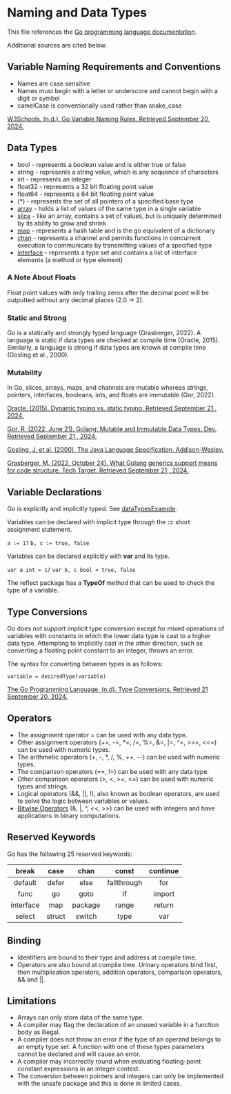 # Naming and Data Types
This file references the [Go programming language documentation](https://go.dev/ref/spec).

Additional sources are cited below.

## Variable Naming Requirements and Conventions
- Names are case sensitive
- Names must begin with a letter or underscore and cannot begin with a digit or symbol
- camelCase is conventionally used rather than snake_case

[W3Schools. (n.d.). Go Variable Naming Rules. Retrieved September 20, 2024.](https://www.w3schools.com/go/go_variable_naming_rules.php)

## Data Types
- bool - represents a boolean value and is either true or false
- string - represents a string value, which is any sequence of characters
- int - represents an integer 
- float32 - represents a 32 bit floating point value
- float64 - represents a 64 bit floating point value
- (*) - represents the set of all pointers of a specified base type
- [array](https://www.w3schools.com/go/go_arrays.php) - holds a list of values of the same type in a single variable
- [slice](https://www.w3schools.com/go/go_slices.php) - like an array, contains a set of values, but is uniquely determined by its ability to grow and shrink
- [map](https://go.dev/blog/maps) - represents a hash table and is the go equivalent of a dictionary
- [chan](https://go.dev/ref/spec#Channel_types) - represents a channel and permits functions in concurrent execution to communicate by transmitting values of a specified type
- [interface](https://go.dev/ref/spec#Interface_types) - represents a type set and contains a list of interface elements (a method or type element)

### A Note About Floats
Float point values with only trailing zeros after the decimal point will be outputted without any decimal places (2.0 → 2).

### Static and Strong
Go is a statically and strongly typed language (Grasberger, 2022). A language is static if data types are checked at compile time (Oracle, 2015). Similarly, a language is strong if data types are known at compile time (Gosling et al., 2000).

### Mutability
In Go, slices, arrays, maps, and channels are mutable whereas strings, pointers, interfaces, booleans, ints, and floats are immutable (Gor, 2022).

[Oracle. (2015). Dynamic typing vs. static typing. Retrieved September 21 , 2024.](https://docs.oracle.com/cd/E57471_01/bigData.100/extensions_bdd/src/cext_transform_typing.html#:~:text=First%2C%20dynamically%2Dtyped%20languages%20perform,type%20checking%20at%20compile%20time)

[Gor, R. (2022, June 21). Golang: Mutable and Immutable Data Types. Dev. Retrieved September 21 , 2024.](https://dev.to/mr_destructive/golang-mutable-and-immutable-data-types-4p6)

[Gosling, J. et al. (2000). The Java Language Specification. Addison-Wesley.](https://docs.oracle.com/javase/specs/jls/se6/html/typesValues.html#:~:text=The%20Java%20programming%20language%20is,is%20known%20at%20compile%20time)

[Grasberger, M. (2022, October 24). What Golang generics support means for code structure. Tech Target. Retrieved September 21 , 2024.](https://www.techtarget.com/searchitoperations/tip/What-Golang-generics-support-means-for-code-structure#:~:text=Go%2C%20also%20known%20as%20Golang,considered%20strongly%20and%20statically%20typed)

## Variable Declarations
Go is explicitly and implicitly typed. See [dataTypesExample](https://github.com/danielleWilliams4dx/Go-CS330/tree/main/dataTypesExample).

Variables can be declared with implicit type through the **:=** short assignment statement.

```a := 17``` ```b, c := true, false```

Variables can be declared explicitly with **var** and its type.

```var a int = 17``` ```var b, c bool = true, false```

The reflect package has a **TypeOf** method that can be used to check the type of a variable.

## Type Conversions
Go does not support implicit type conversion except for mixed operations of variables with constants in which the lower data type is cast to a higher data type. Attempting to implicitly cast in the other direction, such as converting a floating point constant to an integer, throws an error.

The syntax for converting between types is as follows:

```variable = desiredType(variable)```

[The Go Programming Language. (n.d). Type Conversions. Retrieved 21 September 20, 2024.](https://go.dev/tour/basics/13)

## Operators
- The assignment operator = can be used with any data type.
- Other assignment operators (+=, -=, *=, /=, %=, &=, |=, ^=, >>=, <<=) can be used with numeric types.
- The arithmetic operators (+, -, *, /, %, ++, --) can be used with numeric types.
- The comparison operators (==, !=) can be used with any data type.
- Other comparison operators (>, <, >=, <=) can be used with numeric types and strings.
- Logical operators (&&, ||, !), also known as boolean operators, are used to solve the logic between variables or values.
- [Bitwise Operators](https://www.geeksforgeeks.org/go-operators/#Bitwise%20Operators) (&, |, ^, <<, >>) can be used with integers and have applications in binary computations.

## Reserved Keywords
Go has the following 25 reserved keywords:

| break | case | chan | const | continue |
| :---: | :---: | :---: | :---: | :---: |
| default | defer | else | fallthrough | for |
| func | go | goto | if | import | 
| interface | map | package | range | return |
| select | struct | switch | type | var |

## Binding
- Identifiers are bound to their type and address at compile time.
- Operators are also bound at compile time. Urinary operators bind first, then multiplication operators, addition operators, comparison operators, && and ||.

## Limitations
- Arrays can only store data of the same type.
- A compiler may flag the declaration of an unused variable in a function body as illegal.
- A compiler does not throw an error if the type of an operand belongs to an empty type set. A function with one of these types parameters cannot be declared and will cause an error.
- A compiler may incorrectly round when evaluating floating-point constant expressions in an integer context.
- The conversion between pointers and integers can only be implemented with the unsafe package and this is done in limited cases.



